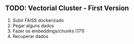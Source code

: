 
## TODO: Vectorial Cluster - First Version

1. Subir FAISS dockerizado
2. Pegar alguns dados
3. Fazer os embeddings/chunks (171)
4. Recuperar dados
